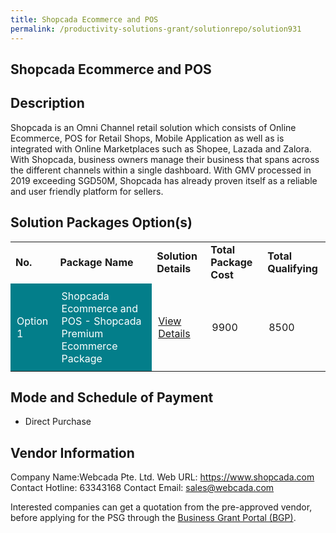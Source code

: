```yaml
---
title: Shopcada Ecommerce and POS
permalink: /productivity-solutions-grant/solutionrepo/solution931
---
```


## Shopcada Ecommerce and POS

## Description

Shopcada is an Omni Channel retail solution which consists of Online Ecommerce, POS for Retail Shops, Mobile Application as well as is integrated with Online Marketplaces such as Shopee, Lazada and Zalora. With Shopcada, business owners manage their business that spans across the different channels within a single dashboard. With GMV processed in 2019 exceeding SGD50M, Shopcada has already proven itself as a reliable and user friendly platform for sellers.

## Solution Packages Option(s)

<table>
<tr>
<td><b>No.</b></td>
<td><b>Package Name</b></td>
<td><b>Solution Details</b></td>
<td><b>Total Package Cost</b></td>
<td><b>Total Qualifying</b></td>
</tr>
<tr>
<td style='padding: 10px; background-color: #037E8A; color: #FFFFFF;'>Option 1</td>
<td style='padding: 10px; background-color: #037E8A; color: #FFFFFF;'>Shopcada Ecommerce and POS - Shopcada Premium Ecommerce Package</td>
<td style='padding: 10px;'><a href='https://www.gobusiness.gov.sg/images/psg/DesensitisedWebcadaannex3CRwef20May2021_Part_3.pdf' target='_blank'>View Details</a></td>
<td style='padding: 10px;'>9900</td>
<td style='padding: 10px;'>8500</td>
</tr>
</table>

## Mode and Schedule of Payment

 - Direct Purchase

## Vendor Information

 Company Name:Webcada Pte. Ltd. 
Web URL: https://www.shopcada.com 
Contact Hotline: 63343168 
Contact Email: sales@webcada.com 


Interested companies can get a quotation from the pre-approved vendor, before applying for the PSG through the <a href='https://www.businessgrants.gov.sg/'>Business Grant Portal (BGP)</a>.

<script src="/jquery/resize-tables.js"></script>
